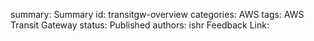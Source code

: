summary: Summary
id: transitgw-overview
categories: AWS
tags: AWS Transit Gateway
status: Published
authors: ishr
Feedback Link: 

